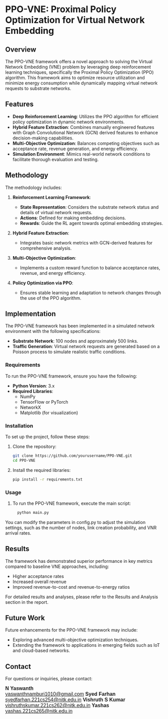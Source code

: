 # PPO-VNE: Proximal Policy Optimization for Virtual Network Embedding

## Overview

The PPO-VNE framework offers a novel approach to solving the Virtual Network Embedding (VNE) problem by leveraging deep reinforcement learning techniques, specifically the Proximal Policy Optimization (PPO) algorithm. This framework aims to optimize resource utilization and minimize energy consumption while dynamically mapping virtual network requests to substrate networks.

## Features

- **Deep Reinforcement Learning**: Utilizes the PPO algorithm for efficient policy optimization in dynamic network environments.
- **Hybrid Feature Extraction**: Combines manually engineered features with Graph Convolutional Network (GCN) derived features to enhance decision-making capabilities.
- **Multi-Objective Optimization**: Balances competing objectives such as acceptance rate, revenue generation, and energy efficiency.
- **Simulation Environment**: Mimics real-world network conditions to facilitate thorough evaluation and testing.

## Methodology

The methodology includes:

1. **Reinforcement Learning Framework**:
   - **State Representation**: Considers the substrate network status and details of virtual network requests.
   - **Actions**: Defined for making embedding decisions.
   - **Rewards**: Guide the RL agent towards optimal embedding strategies.

2. **Hybrid Feature Extraction**:
   - Integrates basic network metrics with GCN-derived features for comprehensive analysis.

3. **Multi-Objective Optimization**:
   - Implements a custom reward function to balance acceptance rates, revenue, and energy efficiency.

4. **Policy Optimization via PPO**:
   - Ensures stable learning and adaptation to network changes through the use of the PPO algorithm.

## Implementation

The PPO-VNE framework has been implemented in a simulated network environment with the following specifications:

- **Substrate Network**: 100 nodes and approximately 500 links.
- **Traffic Generation**: Virtual network requests are generated based on a Poisson process to simulate realistic traffic conditions.

### Requirements

To run the PPO-VNE framework, ensure you have the following:

- **Python Version**: 3.x
- **Required Libraries**:
  - NumPy
  - TensorFlow or PyTorch
  - NetworkX
  - Matplotlib (for visualization)

### Installation

To set up the project, follow these steps:

1. Clone the repository:
   ```bash
   git clone https://github.com/yourusername/PPO-VNE.git
   cd PPO-VNE
   
2. Install the required libraries:
   ```bash
   pip install -r requirements.txt
   
### Usage

1. To run the PPO-VNE framework, execute the main script:
     ```bash
       python main.py

  You can modify the parameters in config.py to adjust the simulation settings, such as the number of nodes, link creation probability, and VNR arrival rates.

## Results

The framework has demonstrated superior performance in key metrics compared to baseline VNE approaches, including:

- Higher acceptance rates
- Increased overall revenue
- Improved revenue-to-cost and revenue-to-energy ratios

For detailed results and analyses, please refer to the Results and Analysis section in the report.

## Future Work

Future enhancements for the PPO-VNE framework may include:

- Exploring advanced multi-objective optimization techniques.
- Extending the framework to applications in emerging fields such as IoT and cloud-based networks.

## Contact

For questions or inquiries, please contact:

<div style="font-family: Arial, sans-serif; font-size: 16px;">
  <strong>N Yaswanth</strong> <br>
  <a href="mailto:your.email@example.com">yaswanthnamburi1010@gmail.com</a>
   <strong>Syed Farhan</strong> <br>
  <a href="mailto:your.email@example.com">syedfarhan.221cs254@nitk.edu.in</a>
   <strong>Vishruth S Kumar</strong> <br>
  <a href="mailto:your.email@example.com">vishruthskumar.221cs262@nitk.edu.in</a>
   <strong>Yashas</strong> <br>
  <a href="mailto:your.email@example.com">yashas.221cs265@nitk.edu.in</a>
</div>

